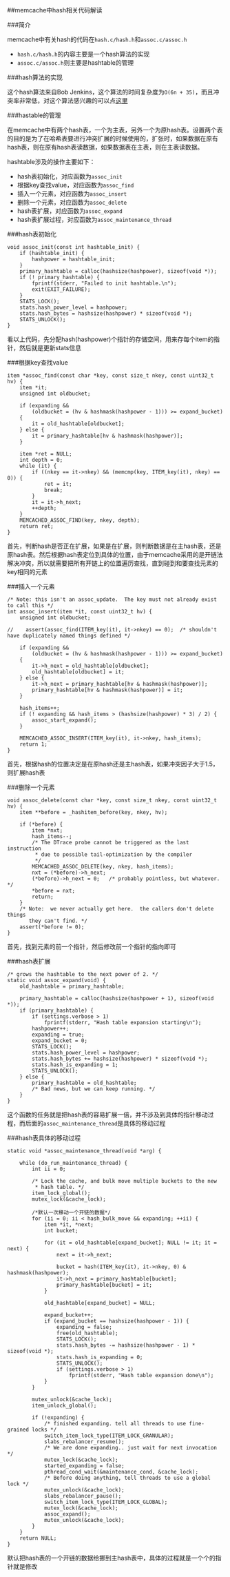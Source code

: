 ##memcache中hash相关代码解读

###简介

memcache中有关hash的代码在`hash.c/hash.h`和`assoc.c/assoc.h`

- `hash.c/hash.h`的内容主要是一个hash算法的实现
- `assoc.c/assoc.h`则主要是hashtable的管理


###hash算法的实现

这个hash算法来自Bob Jenkins，这个算法的时间复杂度为`O(6n + 35)`，而且冲突率非常低，对这个算法感兴趣的可以点[这里](http://burtleburtle.net/bob/hash/doobs.html)

###hastable的管理

在memcache中有两个hash表，一个为主表，另外一个为原hash表。设置两个表的目的是为了在哈希表要进行冲突扩展的时候使用的，扩张时，如果数据在原有hash表，则在原有hash表读数据，如果数据表在主表，则在主表读数据。

hashtable涉及的操作主要如下：

- hash表初始化，对应函数为`assoc_init`
- 根据key查找value，对应函数为`assoc_find`
- 插入一个元素，对应函数为`assoc_insert`
- 删除一个元素，对应函数为`assoc_delete`
- hash表扩展，对应函数为`assoc_expand`
- hash表扩展过程，对应函数为`assoc_maintenance_thread`

###hash表初始化

    void assoc_init(const int hashtable_init) {
        if (hashtable_init) {
            hashpower = hashtable_init;
        }
        primary_hashtable = calloc(hashsize(hashpower), sizeof(void *));
        if (! primary_hashtable) {
            fprintf(stderr, "Failed to init hashtable.\n");
            exit(EXIT_FAILURE);
        }
        STATS_LOCK();
        stats.hash_power_level = hashpower;
        stats.hash_bytes = hashsize(hashpower) * sizeof(void *);
        STATS_UNLOCK();
    }

看以上代码，先分配hash(hashpower)个指针的存储空间，用来存每个item的指针，然后就是更新stats信息

###根据key查找value

    item *assoc_find(const char *key, const size_t nkey, const uint32_t hv) {
        item *it;
        unsigned int oldbucket;
    
        if (expanding &&
            (oldbucket = (hv & hashmask(hashpower - 1))) >= expand_bucket)
        {
            it = old_hashtable[oldbucket];
        } else {
            it = primary_hashtable[hv & hashmask(hashpower)];
        }
    
        item *ret = NULL;
        int depth = 0;
        while (it) {
            if ((nkey == it->nkey) && (memcmp(key, ITEM_key(it), nkey) == 0)) {
                ret = it;
                break;
            }
            it = it->h_next;
            ++depth;
        }
        MEMCACHED_ASSOC_FIND(key, nkey, depth);
        return ret;
    }

首先，判断hash是否正在扩展，如果是在扩展，则判断数据是在主hash表，还是原hash表。然后根据hash表定位到具体的位置，由于memcache采用的是开链法解决冲突，所以就需要把所有开链上的位置遍历查找，直到碰到和要查找元素的key相同的元素

###插入一个元素

    /* Note: this isn't an assoc_update.  The key must not already exist to call this */
    int assoc_insert(item *it, const uint32_t hv) {
        unsigned int oldbucket;
    
    //    assert(assoc_find(ITEM_key(it), it->nkey) == 0);  /* shouldn't have duplicately named things defined */
    
        if (expanding &&
            (oldbucket = (hv & hashmask(hashpower - 1))) >= expand_bucket)
        {
            it->h_next = old_hashtable[oldbucket];
            old_hashtable[oldbucket] = it;
        } else {
            it->h_next = primary_hashtable[hv & hashmask(hashpower)];
            primary_hashtable[hv & hashmask(hashpower)] = it;
        }
    
        hash_items++;
        if (! expanding && hash_items > (hashsize(hashpower) * 3) / 2) {
            assoc_start_expand();
        }
    
        MEMCACHED_ASSOC_INSERT(ITEM_key(it), it->nkey, hash_items);
        return 1;
    }

首先，根据hash的位置决定是在原hash还是主hash表，如果冲突因子大于1.5，则扩展hash表

###删除一个元素

    void assoc_delete(const char *key, const size_t nkey, const uint32_t hv) {
        item **before = _hashitem_before(key, nkey, hv);
    
        if (*before) {
            item *nxt;
            hash_items--;
            /* The DTrace probe cannot be triggered as the last instruction
             * due to possible tail-optimization by the compiler
             */
            MEMCACHED_ASSOC_DELETE(key, nkey, hash_items);
            nxt = (*before)->h_next;
            (*before)->h_next = 0;   /* probably pointless, but whatever. */
            *before = nxt;
            return;
        }
        /* Note:  we never actually get here.  the callers don't delete things
           they can't find. */
        assert(*before != 0);
    }

首先，找到元素的前一个指针，然后修改前一个指针的指向即可

###hash表扩展

    /* grows the hashtable to the next power of 2. */
    static void assoc_expand(void) {
        old_hashtable = primary_hashtable;
    
        primary_hashtable = calloc(hashsize(hashpower + 1), sizeof(void *));
        if (primary_hashtable) {
            if (settings.verbose > 1)
                fprintf(stderr, "Hash table expansion starting\n");
            hashpower++;
            expanding = true;
            expand_bucket = 0;
            STATS_LOCK();
            stats.hash_power_level = hashpower;
            stats.hash_bytes += hashsize(hashpower) * sizeof(void *);
            stats.hash_is_expanding = 1;
            STATS_UNLOCK();
        } else {
            primary_hashtable = old_hashtable;
            /* Bad news, but we can keep running. */
        }
    }

这个函数的任务就是把hash表的容易扩展一倍，并不涉及到具体的指针移动过程，而后面的`assoc_maintenance_thread`是具体的移动过程

###hash表具体的移动过程

    static void *assoc_maintenance_thread(void *arg) {
    
        while (do_run_maintenance_thread) {
            int ii = 0;
    
            /* Lock the cache, and bulk move multiple buckets to the new
             * hash table. */
            item_lock_global();
            mutex_lock(&cache_lock);
    
			/*默认一次移动一个开链的数据*/
            for (ii = 0; ii < hash_bulk_move && expanding; ++ii) {
                item *it, *next;
                int bucket;
    
                for (it = old_hashtable[expand_bucket]; NULL != it; it = next) {
                    next = it->h_next;
    
                    bucket = hash(ITEM_key(it), it->nkey, 0) & hashmask(hashpower);
                    it->h_next = primary_hashtable[bucket];
                    primary_hashtable[bucket] = it;
                }
    
                old_hashtable[expand_bucket] = NULL;
    
                expand_bucket++;
                if (expand_bucket == hashsize(hashpower - 1)) {
                    expanding = false;
                    free(old_hashtable);
                    STATS_LOCK();
                    stats.hash_bytes -= hashsize(hashpower - 1) * sizeof(void *);
                    stats.hash_is_expanding = 0;
                    STATS_UNLOCK();
                    if (settings.verbose > 1)
                        fprintf(stderr, "Hash table expansion done\n");
                }
            }
    
            mutex_unlock(&cache_lock);
            item_unlock_global();
    
            if (!expanding) {
                /* finished expanding. tell all threads to use fine-grained locks */
                switch_item_lock_type(ITEM_LOCK_GRANULAR);
                slabs_rebalancer_resume();
                /* We are done expanding.. just wait for next invocation */
                mutex_lock(&cache_lock);
                started_expanding = false;
                pthread_cond_wait(&maintenance_cond, &cache_lock);
                /* Before doing anything, tell threads to use a global lock */
                mutex_unlock(&cache_lock);
                slabs_rebalancer_pause();
                switch_item_lock_type(ITEM_LOCK_GLOBAL);
                mutex_lock(&cache_lock);
                assoc_expand();
                mutex_unlock(&cache_lock);
            }
        }
        return NULL;
    }

默认把hash表的一个开链的数据给挪到主hash表中，具体的过程就是一个个的指针就是修改